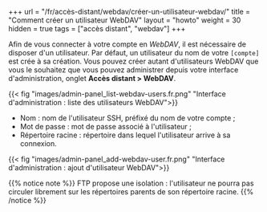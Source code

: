 +++
url = "/fr/accès-distant/webdav/créer-un-utilisateur-webdav/"
title = "Comment créer un utilisateur WebDAV"
layout = "howto"
weight = 30
hidden = true
tags = ["accès distant", "webdav"]
+++

Afin de vous connecter à votre compte en _WebDAV_, il est nécessaire de disposer d'un utilisateur. Par défaut, un utilisateur du nom de votre `[compte]` est crée à sa création. Vous pouvez créer autant d'utilisateurs WebDAV que vous le souhaitez que vous pouvez administrer depuis votre interface d'administration, onglet **Accès distant > WebDAV**.

{{< fig "images/admin-panel_list-webdav-users.fr.png" "Interface d'administration : liste des utilisateurs WebDAV">}}

- Nom : nom de l'utilisateur SSH, préfixé du nom de votre compte ;
- Mot de passe : mot de passe associé à l'utilisateur ;
- Répertoire racine : répertoire dans lequel l'utilisateur arrive à sa connexion.

{{< fig "images/admin-panel_add-webdav-user.fr.png" "Interface d'administration : ajout d'utilisateur WebDAV">}}

{{% notice note %}}
FTP propose une isolation : l'utilisateur ne pourra pas circuler librement sur les répertoires parents de son répertoire racine.
{{% /notice %}}

